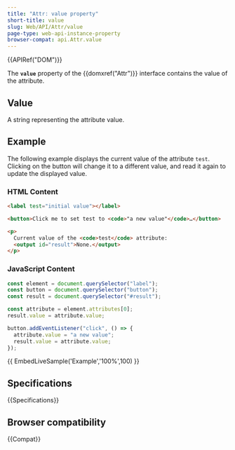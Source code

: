 ```yaml
---
title: "Attr: value property"
short-title: value
slug: Web/API/Attr/value
page-type: web-api-instance-property
browser-compat: api.Attr.value
---
```


{{APIRef("DOM")}}

The **`value`** property of the {{domxref("Attr")}} interface contains the value of the attribute.

## Value

A string representing the attribute value.

## Example

The following example displays the current value of the attribute `test`. Clicking on the button will change it to a different value, and read it again to update the displayed value.

### HTML Content

```html
<label test="initial value"></label>

<button>Click me to set test to <code>"a new value"</code>…</button>

<p>
  Current value of the <code>test</code> attribute:
  <output id="result">None.</output>
</p>
```

### JavaScript Content

```js
const element = document.querySelector("label");
const button = document.querySelector("button");
const result = document.querySelector("#result");

const attribute = element.attributes[0];
result.value = attribute.value;

button.addEventListener("click", () => {
  attribute.value = "a new value";
  result.value = attribute.value;
});
```

{{ EmbedLiveSample('Example','100%',100) }}

## Specifications

{{Specifications}}

## Browser compatibility

{{Compat}}

